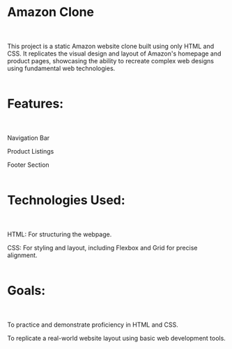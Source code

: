 # Amazon Clone<br><br>
This project is a static Amazon website clone built using only HTML and CSS. It replicates the visual design and layout of Amazon's homepage and product pages, showcasing the ability to recreate complex web designs using fundamental web technologies.<br><br>

# Features:<br><br>

Navigation Bar<br>

Product Listings<br>

Footer Section<br><br>


# Technologies Used:<br><br>

HTML: For structuring the webpage.<br>

CSS: For styling and layout, including Flexbox and Grid for precise alignment.<br><br>

# Goals:<br><br>

To practice and demonstrate proficiency in HTML and CSS.<br>

To replicate a real-world website layout using basic web development tools.<br>

